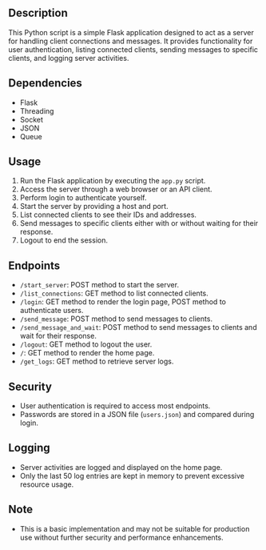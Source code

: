 
## Description
This Python script is a simple Flask application designed to act as a server for handling client connections and messages. It provides functionality for user authentication, listing connected clients, sending messages to specific clients, and logging server activities.

## Dependencies
- Flask
- Threading
- Socket
- JSON
- Queue

## Usage
1. Run the Flask application by executing the `app.py` script.
2. Access the server through a web browser or an API client.
3. Perform login to authenticate yourself.
4. Start the server by providing a host and port.
5. List connected clients to see their IDs and addresses.
6. Send messages to specific clients either with or without waiting for their response.
7. Logout to end the session.

## Endpoints
- `/start_server`: POST method to start the server.
- `/list_connections`: GET method to list connected clients.
- `/login`: GET method to render the login page, POST method to authenticate users.
- `/send_message`: POST method to send messages to clients.
- `/send_message_and_wait`: POST method to send messages to clients and wait for their response.
- `/logout`: GET method to logout the user.
- `/`: GET method to render the home page.
- `/get_logs`: GET method to retrieve server logs.

## Security
- User authentication is required to access most endpoints.
- Passwords are stored in a JSON file (`users.json`) and compared during login.

## Logging
- Server activities are logged and displayed on the home page.
- Only the last 50 log entries are kept in memory to prevent excessive resource usage.

## Note
- This is a basic implementation and may not be suitable for production use without further security and performance enhancements.

